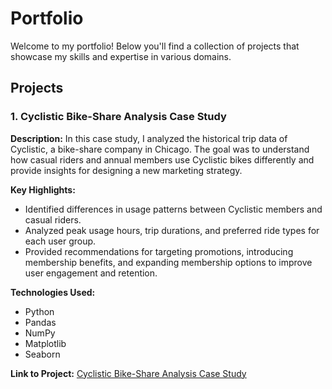 # Portfolio

Welcome to my portfolio! Below you'll find a collection of projects that showcase my skills and expertise in various domains.

## Projects

### 1. Cyclistic Bike-Share Analysis Case Study

**Description:**
In this case study, I analyzed the historical trip data of Cyclistic, a bike-share company in Chicago. The goal was to understand how casual riders and annual members use Cyclistic bikes differently and provide insights for designing a new marketing strategy.

**Key Highlights:**
- Identified differences in usage patterns between Cyclistic members and casual riders.
- Analyzed peak usage hours, trip durations, and preferred ride types for each user group.
- Provided recommendations for targeting promotions, introducing membership benefits, and expanding membership options to improve user engagement and retention.

**Technologies Used:**
- Python
- Pandas
- NumPy
- Matplotlib
- Seaborn

**Link to Project:** [Cyclistic Bike-Share Analysis Case Study](https://github.com/aporiya/Cyclistic-bike-share-analysis-case-study.git)

